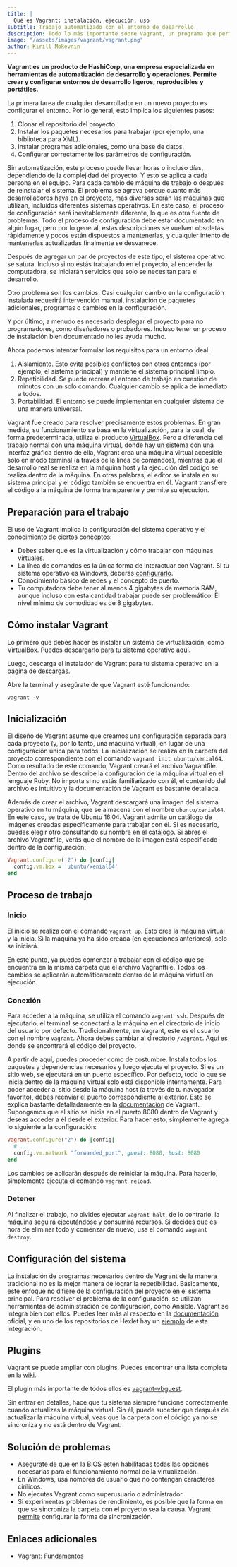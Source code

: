 ```yaml
---
title: |
  Qué es Vagrant: instalación, ejecución, uso
subtitle: Trabajo automatizado con el entorno de desarrollo
description: Todo lo más importante sobre Vagrant, un programa que permite crear y configurar entornos de desarrollo ligeros, reproducibles y portátiles
image: "/assets/images/vagrant/vagrant.png"
author: Kirill Mokevnin
---
```


**Vagrant es un producto de HashiCorp, una empresa especializada en herramientas de automatización de desarrollo y operaciones. Permite crear y configurar entornos de desarrollo ligeros, reproducibles y portátiles.**

La primera tarea de cualquier desarrollador en un nuevo proyecto es configurar el entorno. Por lo general, esto implica los siguientes pasos:

1. Clonar el repositorio del proyecto.
2. Instalar los paquetes necesarios para trabajar (por ejemplo, una biblioteca para XML).
3. Instalar programas adicionales, como una base de datos.
4. Configurar correctamente los parámetros de configuración.

<Banner name="intensive-devops" />

Sin automatización, este proceso puede llevar horas o incluso días, dependiendo de la complejidad del proyecto. Y esto se aplica a cada persona en el equipo. Para cada cambio de máquina de trabajo o después de reinstalar el sistema. El problema se agrava porque cuanto más desarrolladores haya en el proyecto, más diversas serán las máquinas que utilizan, incluidos diferentes sistemas operativos. En este caso, el proceso de configuración será inevitablemente diferente, lo que es otra fuente de problemas. Todo el proceso de configuración debe estar documentado en algún lugar, pero por lo general, estas descripciones se vuelven obsoletas rápidamente y pocos están dispuestos a mantenerlas, y cualquier intento de mantenerlas actualizadas finalmente se desvanece.

Después de agregar un par de proyectos de este tipo, el sistema operativo se satura. Incluso si no estás trabajando en el proyecto, al encender la computadora, se iniciarán servicios que solo se necesitan para el desarrollo.

Otro problema son los cambios. Casi cualquier cambio en la configuración instalada requerirá intervención manual, instalación de paquetes adicionales, programas o cambios en la configuración.

Y por último, a menudo es necesario desplegar el proyecto para no programadores, como diseñadores o probadores. Incluso tener un proceso de instalación bien documentado no les ayuda mucho.

Ahora podemos intentar formular los requisitos para un entorno ideal:

1. Aislamiento. Esto evita posibles conflictos con otros entornos (por ejemplo, el sistema principal) y mantiene el sistema principal limpio.
2. Repetibilidad. Se puede recrear el entorno de trabajo en cuestión de minutos con un solo comando. Cualquier cambio se aplica de inmediato a todos.
3. Portabilidad. El entorno se puede implementar en cualquier sistema de una manera universal.

Vagrant fue creado para resolver precisamente estos problemas. En gran medida, su funcionamiento se basa en la virtualización, para la cual, de forma predeterminada, utiliza el producto [VirtualBox](https://www.virtualbox.org/). Pero a diferencia del trabajo normal con una máquina virtual, donde hay un sistema con una interfaz gráfica dentro de ella, Vagrant crea una máquina virtual accesible solo en modo terminal (a través de la línea de comandos), mientras que el desarrollo real se realiza en la máquina host y la ejecución del código se realiza dentro de la máquina. En otras palabras, el editor se instala en su sistema principal y el código también se encuentra en él. Vagrant transfiere el código a la máquina de forma transparente y permite su ejecución.

## Preparación para el trabajo

El uso de Vagrant implica la configuración del sistema operativo y el conocimiento de ciertos conceptos:

* Debes saber qué es la virtualización y cómo trabajar con máquinas virtuales.
* La línea de comandos es la única forma de interactuar con Vagrant. Si tu sistema operativo es Windows, deberás [configurarlo](https://learn.microsoft.com/es-es/windows/wsl/install).
* Conocimiento básico de redes y el concepto de puerto.
* Tu computadora debe tener al menos 4 gigabytes de memoria RAM, aunque incluso con esta cantidad trabajar puede ser problemático. El nivel mínimo de comodidad es de 8 gigabytes.

## Cómo instalar Vagrant

Lo primero que debes hacer es instalar un sistema de virtualización, como VirtualBox. Puedes descargarlo para tu sistema operativo [aquí](https://www.virtualbox.org/wiki/Downloads).

Luego, descarga el instalador de Vagrant para tu sistema operativo en la página de [descargas](https://www.vagrantup.com/downloads.html).

Abre la terminal y asegúrate de que Vagrant esté funcionando:

```shell
vagrant -v
```

## Inicialización

El diseño de Vagrant asume que creamos una configuración separada para cada proyecto (y, por lo tanto, una máquina virtual), en lugar de una configuración única para todos. La inicialización se realiza en la carpeta del proyecto correspondiente con el comando `vagrant init ubuntu/xenial64`. Como resultado de este comando, Vagrant creará el archivo Vagrantfile. Dentro del archivo se describe la configuración de la máquina virtual en el lenguaje Ruby. No importa si no estás familiarizado con él, el contenido del archivo es intuitivo y la documentación de Vagrant es bastante detallada.

Además de crear el archivo, Vagrant descargará una imagen del sistema operativo en tu máquina, que se almacena con el nombre `ubuntu/xenial64`. En este caso, se trata de Ubuntu 16.04. Vagrant admite un catálogo de imágenes creadas específicamente para trabajar con él. Si es necesario, puedes elegir otro consultando su nombre en el [catálogo](https://app.vagrantup.com/boxes/search). Si abres el archivo Vagrantfile, verás que el nombre de la imagen está especificado dentro de la configuración:

```ruby
Vagrant.configure('2') do |config|
  config.vm.box = 'ubuntu/xenial64'
end
```

## Proceso de trabajo

### Inicio

El inicio se realiza con el comando `vagrant up`. Esto crea la máquina virtual y la inicia. Si la máquina ya ha sido creada (en ejecuciones anteriores), solo se iniciará.

En este punto, ya puedes comenzar a trabajar con el código que se encuentra en la misma carpeta que el archivo Vagrantfile. Todos los cambios se aplicarán automáticamente dentro de la máquina virtual en ejecución.

### Conexión

Para acceder a la máquina, se utiliza el comando `vagrant ssh`. Después de ejecutarlo, el terminal se conectará a la máquina en el directorio de inicio del usuario por defecto. Tradicionalmente, en Vagrant, este es el usuario con el nombre `vagrant`. Ahora debes cambiar al directorio `/vagrant`. Aquí es donde se encontrará el código del proyecto.

A partir de aquí, puedes proceder como de costumbre. Instala todos los paquetes y dependencias necesarios y luego ejecuta el proyecto. Si es un sitio web, se ejecutará en un puerto específico. Por defecto, todo lo que se inicia dentro de la máquina virtual solo está disponible internamente. Para poder acceder al sitio desde la máquina host (a través de tu navegador favorito), debes reenviar el puerto correspondiente al exterior. Esto se explica bastante detalladamente en la [documentación](https://www.vagrantup.com/docs/networking/basic_usage.html) de Vagrant. Supongamos que el sitio se inicia en el puerto 8080 dentro de Vagrant y deseas acceder a él desde el exterior. Para hacer esto, simplemente agrega lo siguiente a la configuración:

```ruby
Vagrant.configure("2") do |config|
  # ...
  config.vm.network "forwarded_port", guest: 8080, host: 8080
end
```

Los cambios se aplicarán después de reiniciar la máquina. Para hacerlo, simplemente ejecuta el comando `vagrant reload`.

### Detener

Al finalizar el trabajo, no olvides ejecutar `vagrant halt`, de lo contrario, la máquina seguirá ejecutándose y consumirá recursos. Si decides que es hora de eliminar todo y comenzar de nuevo, usa el comando `vagrant destroy`.

## Configuración del sistema

La instalación de programas necesarios dentro de Vagrant de la manera tradicional no es la mejor manera de lograr la repetibilidad. Básicamente, este enfoque no difiere de la configuración del proyecto en el sistema principal. Para resolver el problema de la configuración, se utilizan herramientas de administración de configuración, como Ansible. Vagrant se integra bien con ellos. Puedes leer más al respecto en la [documentación](https://www.vagrantup.com/docs/provisioning/) oficial, y en uno de los repositorios de Hexlet hay un [ejemplo](https://github.com/hexlet-boilerplates/vagrant-ansible) de esta integración.

## Plugins

Vagrant se puede ampliar con plugins. Puedes encontrar una lista completa en la [wiki](https://github.com/hashicorp/vagrant/wiki/Available-Vagrant-Plugins).

El plugin más importante de todos ellos es [vagrant-vbguest](https://github.com/dotless-de/vagrant-vbguest).

Sin entrar en detalles, hace que tu sistema siempre funcione correctamente cuando actualizas la máquina virtual. Sin él, puede suceder que después de actualizar la máquina virtual, veas que la carpeta con el código ya no se sincroniza y no está dentro de Vagrant.

## Solución de problemas

* Asegúrate de que en la BIOS estén habilitadas todas las opciones necesarias para el funcionamiento normal de la virtualización.
* En Windows, usa nombres de usuario que no contengan caracteres cirílicos.
* No ejecutes Vagrant como superusuario o administrador.
* Si experimentas problemas de rendimiento, es posible que la forma en que se sincroniza la carpeta con el proyecto sea la causa. Vagrant [permite](https://www.vagrantup.com/docs/synced-folders/) configurar la forma de sincronización.

## Enlaces adicionales

* [Vagrant: Fundamentos](http://codica.la/cursos/vagrant-basics)
